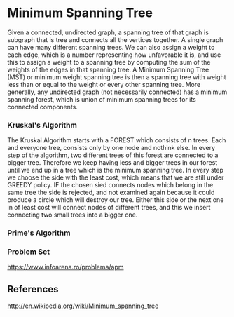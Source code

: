 #  Minimum Spanning Tree
 
   Given a connected, undirected graph, a spanning tree of that graph is subgraph that is tree and connects all the vertices together.
   A single graph can have many different spanning trees. We can also assign a weight to each edge, which is a number representing
   how unfavorable it is, and use this to assign a weight to a spanning tree by computing the sum of the weights of the edges in that spanning tree.
   A Minimum Spanning Tree (MST) or minimum weight spanning tree is then a spanning tree with weight less than or equal to the weight or
   every other spanning tree. More generally, any undirected graph (not necessarily connected) has a minimum spanning forest, which is union
    of minimum spanning trees for its connected components.

### Kruskal's Algorithm

   The Kruskal Algorithm starts with a FOREST which consists of n trees. Each and everyone tree, consists only by one node
   and nothink else. In every step of the algorithm, two different trees of this forest are connected to a bigger tree. Therefore
   we keep having less and bigger trees in our forest until we end up in a tree which is the minimum spanning tree. In every step we
   choose the side with the least cost, which means that we are still under GREEDY policy. IF the chosen sied connects nodes which 
   belong in the same tree the side is rejected, and not examined again because it could produce a circle which will destroy our tree.
   Either this side or the next one in of least cost will connect nodes of different trees, and this we insert connecting two small trees
   into a bigger one. 

### Prime's Algorithm


### Problem Set

https://www.infoarena.ro/problema/apm

## References

   http://en.wikipedia.org/wiki/Minimum_spanning_tree  
 
 

